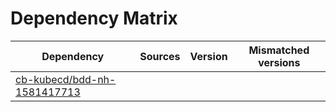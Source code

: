 # Dependency Matrix

Dependency | Sources | Version | Mismatched versions
---------- | ------- | ------- | -------------------
[cb-kubecd/bdd-nh-1581417713](https://github.com/cb-kubecd/bdd-nh-1581417713.git) |  | []() | 
